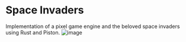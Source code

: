 # Space Invaders

Implementation of a pixel game engine and the beloved space invaders using Rust and Piston.
![image](https://github.com/user-attachments/assets/4e94ac26-d058-4f37-8936-532bbf9a0f5b)
